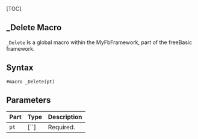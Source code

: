 [TOC]
## _Delete Macro

`_Delete` Is a global macro within the MyFbFramework, part of the freeBasic framework.
## Syntax

```freeBasic
#macro _Delete(pt)
```

## Parameters

|Part|Type|Description|
| :------------ | :------------ | :------------ |
|`pt`|[``]|Required.|
